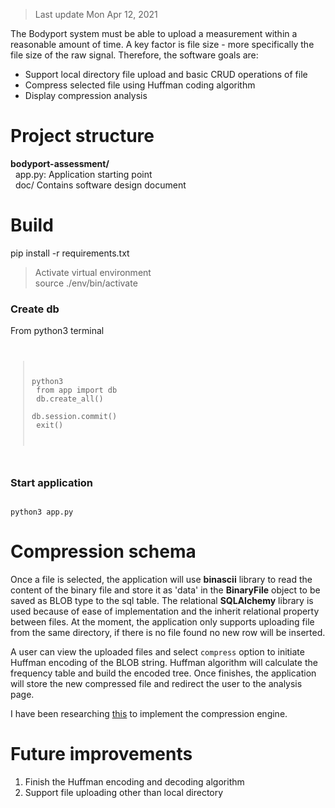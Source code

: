 >Last update Mon Apr 12, 2021

The Bodyport system must be able to upload a measurement within a reasonable amount of time. A key factor is file size - more specifically the file size of the raw signal. Therefore, the software goals are: <br />
- Support local directory file upload and basic CRUD operations of file <br />
- Compress selected file using Huffman coding algorithm <br />
- Display compression analysis <br />

# Project structure
**bodyport-assessment/ <br/>**
&nbsp;  app.py: Application starting point <br/>
&nbsp;  doc/ Contains software design document <br/>

# Build
pip install -r requirements.txt
>Activate virtual environment <br/>
>source ./env/bin/activate <br/>

### Create db
From python3 terminal
<code>
>python3 <br/>
> from app import db <br/>
> db.create_all() <br/>
> db.session.commit() <br/>
> exit() <br/>
</code>

### Start application
<code>
python3 app.py
</code>

# Compression schema
Once a file is selected, the application will use **binascii** library to read the content of the binary file and store it as 'data' in the **BinaryFile** object to be saved as BLOB type to the sql table. The relational **SQLAlchemy** library is used because of ease of implementation and the inherit relational property between files. At the moment, the application only supports uploading file from the same directory, if there is no file found no new row will be inserted. <br />

A user can view the uploaded files and select `compress` option to initiate Huffman encoding of the BLOB string. Huffman algorithm will calculate the frequency table and build the encoded tree. Once finishes, the application will store the new compressed file and redirect the user to the analysis page. <br />

I have been researching [this](https://www.programiz.com/dsa/huffman-coding) to implement the compression engine.

# Future improvements
1. Finish the Huffman encoding and decoding algorithm
2. Support file uploading other than local directory



